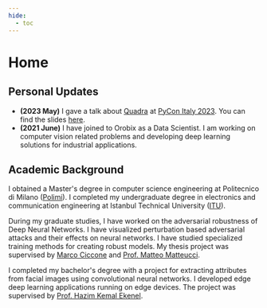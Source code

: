 ```yaml
---
hide:
  - toc
---
```


# Home 
## Personal Updates

- **(2023 May)** I gave a talk about [Quadra](https://github.com/orobix/quadra) at [PyCon Italy 2023](https://tr.pycon.org/). You can find the slides [here](/assets/pdfs/quadra_pycon23.pdf).
- **(2021 June)** I have joined to Orobix as a Data Scientist. I am working on computer vision related problems and developing deep learning solutions for industrial applications.

 
## Academic Background

I obtained a Master's degree in computer science engineering at Politecnico di Milano ([Polimi](https://www.polimi.it)). I completed my undergraduate degree in electronics and communication engineering at Istanbul Technical University ([ITU](https://www.itu.edu.tr)).

During my graduate studies, I have worked on the adversarial robustness of Deep Neural Networks. I have visualized perturbation based adversarial attacks and their effects on neural networks. I have studied specialized training methods for creating robust models. My thesis project was supervised by [Marco Ciccone](https://scholar.google.com/citations?user=hOQjblcAAAAJ&hl=en) and [Prof. Matteo Matteucci](https://scholar.google.com/citations?user=PdbEg5YAAAAJ&hl=en).

I completed my bachelor's degree with a project for extracting attributes from facial images using convolutional neural networks. I developed edge deep learning applications running on edge devices. The project was supervised by [Prof. Hazim Kemal Ekenel](https://scholar.google.com/citations?user=LfIDj68AAAAJ&hl=en).
